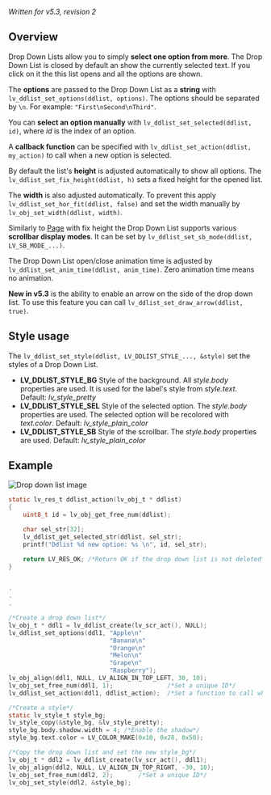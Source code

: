 _Written for v5.3, revision 2_

## Overview

Drop Down Lists allow you to simply **select one option from more**. The Drop Down List is closed by default an show the currently selected text. If you click on it the this list opens and all the options are shown.

The **options** are passed to the Drop Down List as a **string** with `lv_ddlist_set_options(ddlist, options)`. The options should be separated by `\n`. For example: `"First\nSecond\nThird"`.

You can **select an option manually** with `lv_ddlist_set_selected(ddlist, id)`, where _id_ is the index of an option.

A **callback function** can be specified with `lv_ddlist_set_action(ddlist, my_action)` to call when a new option is selected.

By default the list's **height** is adjusted automatically to show all options. The `lv_ddlist_set_fix_height(ddlist, h)` sets a fixed height for the opened list.

The **width** is also adjusted automatically. To prevent this apply `lv_ddlist_set_hor_fit(ddlist, false)` and set the width manually by `lv_obj_set_width(ddlist, width)`.

Similarly to [Page](/Page_tr) with fix height the Drop Down List supports various **scrollbar display modes**. It can be set by `lv_ddlist_set_sb_mode(ddlist, LV_SB_MODE_...)`.

The Drop Down List open/close animation time is adjusted by `lv_ddlist_set_anim_time(ddlist, anim_time)`. Zero animation time means no animation.

**New in v5.3** is the ability to enable an arrow on the side of the drop down list. To use this feature you can call `lv_ddlist_set_draw_arrow(ddlist, true)`.

## Style usage

The `lv_ddlist_set_style(ddlist, LV_DDLIST_STYLE_..., &style)` set the styles of a Drop Down List.

- **LV_DDLIST_STYLE_BG** Style of the background. All _style.body_ properties are used. It is used for the label's style from _style.text_. Default: _lv_style_pretty_
- **LV_DDLIST_STYLE_SEL** Style of the selected option.  The _style.body_ properties are used. The selected option will be recolored with _text.color_. Default: _lv_style_plain_color_
- **LV_DDLIST_STYLE_SB** Style of the scrollbar. The _style.body_ properties are used. Default: _lv_style_plain_color_

## Example
![Drop down list image](http://doc.littlevgl.com/img/drop-down-list-lv_ddlist.png)
```c
static lv_res_t ddlist_action(lv_obj_t * ddlist)
{
    uint8_t id = lv_obj_get_free_num(ddlist);

    char sel_str[32];
    lv_ddlist_get_selected_str(ddlist, sel_str);
    printf("Ddlist %d new option: %s \n", id, sel_str);

    return LV_RES_OK; /*Return OK if the drop down list is not deleted*/
}


.
.
.

/*Create a drop down list*/
lv_obj_t * ddl1 = lv_ddlist_create(lv_scr_act(), NULL);
lv_ddlist_set_options(ddl1, "Apple\n"
                            "Banana\n"
                            "Orange\n"
                            "Melon\n"
                            "Grape\n"
                            "Raspberry");
lv_obj_align(ddl1, NULL, LV_ALIGN_IN_TOP_LEFT, 30, 10);
lv_obj_set_free_num(ddl1, 1);               /*Set a unique ID*/
lv_ddlist_set_action(ddl1, ddlist_action);  /*Set a function to call when anew option is chosen*/

/*Create a style*/
static lv_style_t style_bg;
lv_style_copy(&style_bg, &lv_style_pretty);
style_bg.body.shadow.width = 4; /*Enable the shadow*/
style_bg.text.color = LV_COLOR_MAKE(0x10, 0x20, 0x50);

/*Copy the drop down list and set the new style_bg*/
lv_obj_t * ddl2 = lv_ddlist_create(lv_scr_act(), ddl1);
lv_obj_align(ddl2, NULL, LV_ALIGN_IN_TOP_RIGHT, -30, 10);
lv_obj_set_free_num(ddl2, 2);       /*Set a unique ID*/
lv_obj_set_style(ddl2, &style_bg);
```
